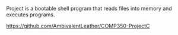 Project is a bootable shell program that reads files into memory and executes programs.

https://github.com/AmbivalentLeather/COMP350-ProjectC


